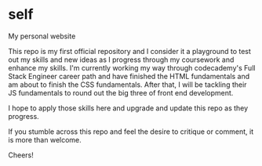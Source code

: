 # self
My personal website

This repo is my first official repository and I consider it a playground to test out my skills and new ideas
as I progress through my coursework and enhance my skills. I'm currently working my way through codecademy's
Full Stack Engineer career path and have finished the HTML fundamentals and am about to finish the CSS fundamentals.
After that, I will be tackling their JS fundamentals to round out the big three of front end development.


I hope to apply those skills here and upgrade and update this repo as they progress.

If you stumble across this repo and feel the desire to critique or comment, it is more than welcome.

Cheers!
